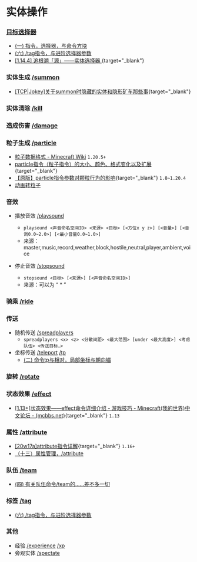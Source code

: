 # 实体操作

### [**目标选择器**](https://zh.minecraft.wiki/w/%E7%9B%AE%E6%A0%87%E9%80%89%E6%8B%A9%E5%99%A8)
  - [(一) 指令，选择器，与命令方块](https://www.bilibili.com/read/cv34839498) 
  - [(六) /tag指令，与进阶选择器参数](https://www.bilibili.com/opus/937149730721366018)
  - [[1.14.4] 追根溯「源」——实体选择器 ](/datapack-index/save/891687.html){target="_blank"}

### 实体生成 [/summon](https://zh.minecraft.wiki/w/%E5%91%BD%E4%BB%A4/summon)
  - [ [TCP|Jokey]关于summon时隐藏的实体和隐形矿车那些事](/datapack-index/save/926441.html){target="_blank"}

### 实体清除 [/kill](https://zh.minecraft.wiki/w/%E5%91%BD%E4%BB%A4/kill)
### 造成伤害 [/damage](https://zh.minecraft.wiki/w/命令/damage)

### 粒子生成 [/particle](https://zh.minecraft.wiki/w/%E5%91%BD%E4%BB%A4/particle)
  - [粒子数据格式 - Minecraft Wiki](https://zh.minecraft.wiki/w/%E7%B2%92%E5%AD%90%E6%95%B0%E6%8D%AE%E6%A0%BC%E5%BC%8F) `1.20.5+`
  - [particle指令（粒子指令）的大小、颜色、格式变化以及扩展](/datapack-index/save/625963.html){target="_blank"}
  - [【原版】particle指令参数对颗粒行为的影响](/datapack-index/save/852420.html){target="_blank"} `1.8~1.20.4`
  - [动画转粒子](https://github.com/StaxPy/Advection)

### 音效

  - 播放音效 [/playsound](https://zh.minecraft.wiki/w/%E5%91%BD%E4%BB%A4/playsound)

    - `playsound <声音命名空间ID> <来源> <目标> [<方位x y z>] [<音量>] [<音调0.0~2.0>] [<最小音量0.0~1.0>]`
    - 来源：master,music,record,weather,block,hostile,neutral,player,ambient,voice

  - 停止音效 [/stopsound](https://zh.minecraft.wiki/w/%E5%91%BD%E4%BB%A4/stopsound)

    - `stopsound <目标> [<来源>] [<声音命名空间ID>]`
    - 来源：可以为 “ * ”

### 骑乘 [/ride](https://zh.minecraft.wiki/w/命令/ride)
### 传送
  - 随机传送 [/spreadplayers](https://zh.minecraft.wiki/w/%E5%91%BD%E4%BB%A4/spreadplayers)
    - `spreadplayers <x> <z> <分散间距> <最大范围> [under <最大高度>] <考虑队伍> <传送目标…>`
  - 坐标传送 [/teleport](https://zh.minecraft.wiki/w/%E5%91%BD%E4%BB%A4/teleport) [/tp](https://zh.minecraft.wiki/w/%E5%91%BD%E4%BB%A4/tp)
    - [(二) 命令tp与相对，局部坐标与朝向锚](https://www.bilibili.com/read/cv34840247)
    
### 旋转 [/rotate](https://zh.minecraft.wiki/w/命令/rotate)

### 状态效果 [/effect](https://zh.minecraft.wiki/w/%E5%91%BD%E4%BB%A4/effect)
  - [[1.13+]状态效果——effect命令详细介绍 - 游戏技巧 - Minecraft(我的世界)中文论坛 - (mcbbs.net)](/datapack-index/save/1068146.html){target="_blank"} `1.13`


### 属性 [/attribute](https://zh.minecraft.wiki/w/%E5%91%BD%E4%BB%A4/attribute)
  - [ [20w17a]attribute指令详解](/datapack-index/save/1026841.html){target="_blank"} `1.16+`
  - [（十三）属性管理，/attribute](https://www.bilibili.com/opus/957257796958552103) 

### 队伍 [/team](https://zh.minecraft.wiki/w/%E5%91%BD%E4%BB%A4/team)
  - [(四) 有关队伍命令/team的……差不多一切](https://www.bilibili.com/opus/936409278375264260)

### 标签 [/tag](https://zh.minecraft.wiki/w/%E5%91%BD%E4%BB%A4/tag)
  - [(六) /tag指令，与进阶选择器参数](https://www.bilibili.com/opus/937149730721366018)

### 其他

  - 经验 [/experience](https://zh.minecraft.wiki/w/%E5%91%BD%E4%BB%A4/experience) [/xp](https://zh.minecraft.wiki/w/%E5%91%BD%E4%BB%A4/xp)
  - 旁观实体 [/spectate](https://zh.minecraft.wiki/w/%E5%91%BD%E4%BB%A4/spectate)